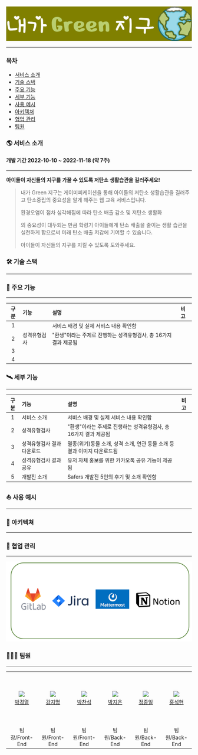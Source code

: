 ![](assets/2022-11-19-15-20-15-image.png)

***

### 목차

- [서비스 소개](#🌎-서비스-소개)
- [기술 스택](#🛠-기술-스택)
- [주요 기능](#🚀-주요-기능)
- [세부 기능](#🛰-세부-기능)
- [사용 예시](#⛵-사용-예시)
- [아키텍쳐](#🔎-아키텍쳐)
- [협업 관리](#📅-협업-관리)
- [팀원](#👨‍👩‍👦-팀원)



### 🌎 서비스 소개

#### 개발 기간 2022-10-10 ~ 2022-11-18 (약 7주)

---

**아이들이 자신들의 지구를 가꿀 수 있도록 저탄소 생활습관을 길러주세요!**

>내가 Green 지구는 게이미피케이션을 통해 아이들의 저탄소 생활습관을 길러주고 탄소중립의 중요성을 알게 해주는 웹 교육 서비스입니다.
>
>환경오염이 점차 심각해짐에 따라 탄소 배출 감소 및 저탄소 생활화
>
>의 중요성이 대두되는 만큼 학령기 아이들에게 탄소 배출을 줄이는 생활 습관을 실천하게 함으로써 미래 탄소 배출 저감에 기여할 수 있습니다.
>
>아이들이 자신들의 지구를 지킬 수 있도록 도와주세요.





### 🛠 기술 스택

***





### 🚀 주요 기능

***

| 구분  | 기능     | 설명                                     | 비고  |
|:---:|:------ |:-------------------------------------- |:--- |
| 1   |        | 서비스 배경 및 실제 서비스 내용 확인함                 |     |
| 2   | 성격유형검사 | "환생"이라는 주제로 진행하는 성격유형검사, 총 16가지 결과 제공됨 |     |
| 3   |        |                                        |     |
| 4   |        |                                        |     |



### 🛰 세부 기능

***

| 구분  | 기능             | 설명                                          | 비고  |
|:---:|:-------------- |:------------------------------------------- |:--- |
| 1   | 서비스 소개         | 서비스 배경 및 실제 서비스 내용 확인함                      |     |
| 2   | 성격유형검사         | "환생"이라는 주제로 진행하는 성격유형검사, 총 16가지 결과 제공됨      |     |
| 3   | 성격유형검사 결과 다운로드 | 멸종(위기)동물 소개, 성격 소개, 연관 동물 소개 등 결과 이미지 다운로드됨 |     |
| 4   | 성격유형검사 결과 공유   | 유저 자체 홍보를 위한 카카오톡 공유 기능이 제공됨                |     |
| 5   | 개발진 소개         | Safers 개발진 5인의 후기 및 소개 확인함                  |     |



### ⛵ 사용 예시

---







### 🔎 아키텍쳐

***







### 📅 협업 관리

---

![협업툴](https://github.com/HoriYeori/Modongmun/raw/master/exec/img/%ED%98%91%EC%97%85%ED%88%B4.PNG)





### 👨‍👩‍👦 팀원

***

<table>
 <tr>
 <td height="140px" align="center"> <a href="https://github.com/Gyeong10">
 <img src="https://avatars.githubusercontent.com/u/97589661?v=4" width="140px" /> <br>박경열</a> <br> </td>
 <td height="140px" align="center"> <a href="https://github.com/rainbow77777">
 <img src="https://avatars.githubusercontent.com/u/97589858?v=4" width="140px" /> <br>강지명</a> <br> </td>
 <td height="140px" align="center"> <a href="https://github.com/ict-cspark/">
 <img src="https://avatars.githubusercontent.com/u/97655714?v=4" width="140px" /> <br>박찬석</a> <br> </td>
 <td height="140px" align="center"> <a href="https://github.com/3jieun3">
 <img src="https://avatars.githubusercontent.com/u/97589856?v=4" width="140px" /> <br>박지은</a> <br> </td>
 <td height="140px" align="center"> <a href="https://github.com/jongil512">
 <img src="https://avatars.githubusercontent.com/u/87854212?v=4" width="140px" /> <br>정종일</a> <br> </td>
 <td height="140px" align="center"> <a href="https://github.com/sskong777">
 <img src="https://avatars.githubusercontent.com/u/97655673?v=4" width="140px" /> <br>홍석현</a> <br> </td>
 </tr>
 <tr>
 <td align="center">
 팀장/Front-End
 </td>
 <td align="center">
 팀원/Front-End
 </td>
 <td align="center">
 팀원/Front-End
 </td>
 <td align="center">
 팀원/Back-End
 </td>
 <td align="center">
 팀원/Back-End
 </td>
 <td align="center">
 팀원/Back-End
 </td>
 </tr>
</table>